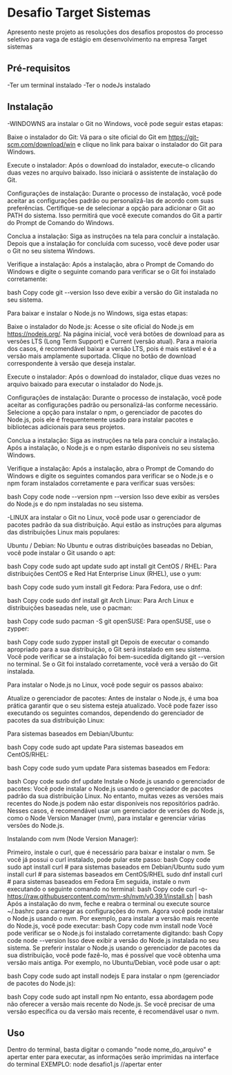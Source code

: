 # Desafio Target Sistemas

Apresento neste projeto as resoluções dos desafios propostos do processo seletivo para vaga de estágio em desenvolvimento na empresa Target sistemas

## Pré-requisitos

-Ter um terminal instalado
-Ter o nodeJs instalado
## Instalação

-WINDOWNS
ara instalar o Git no Windows, você pode seguir estas etapas:

Baixe o instalador do Git:
Vá para o site oficial do Git em https://git-scm.com/download/win e clique no link para baixar o instalador do Git para Windows.

Execute o instalador:
Após o download do instalador, execute-o clicando duas vezes no arquivo baixado. Isso iniciará o assistente de instalação do Git.

Configurações de instalação:
Durante o processo de instalação, você pode aceitar as configurações padrão ou personalizá-las de acordo com suas preferências. Certifique-se de selecionar a opção para adicionar o Git ao PATH do sistema. Isso permitirá que você execute comandos do Git a partir do Prompt de Comando do Windows.

Conclua a instalação:
Siga as instruções na tela para concluir a instalação. Depois que a instalação for concluída com sucesso, você deve poder usar o Git no seu sistema Windows.

Verifique a instalação:
Após a instalação, abra o Prompt de Comando do Windows e digite o seguinte comando para verificar se o Git foi instalado corretamente:

bash
Copy code
git --version
Isso deve exibir a versão do Git instalada no seu sistema.


Para baixar e instalar o Node.js no Windows, siga estas etapas:

Baixe o instalador do Node.js:
Acesse o site oficial do Node.js em https://nodejs.org/. Na página inicial, você verá botões de download para as versões LTS (Long Term Support) e Current (versão atual). Para a maioria dos casos, é recomendável baixar a versão LTS, pois é mais estável e é a versão mais amplamente suportada. Clique no botão de download correspondente à versão que deseja instalar.

Execute o instalador:
Após o download do instalador, clique duas vezes no arquivo baixado para executar o instalador do Node.js.

Configurações de instalação:
Durante o processo de instalação, você pode aceitar as configurações padrão ou personalizá-las conforme necessário. Selecione a opção para instalar o npm, o gerenciador de pacotes do Node.js, pois ele é frequentemente usado para instalar pacotes e bibliotecas adicionais para seus projetos.

Conclua a instalação:
Siga as instruções na tela para concluir a instalação. Após a instalação, o Node.js e o npm estarão disponíveis no seu sistema Windows.

Verifique a instalação:
Após a instalação, abra o Prompt de Comando do Windows e digite os seguintes comandos para verificar se o Node.js e o npm foram instalados corretamente e para verificar suas versões:

bash
Copy code
node --version
npm --version
Isso deve exibir as versões do Node.js e do npm instaladas no seu sistema.

-LINUX
ara instalar o Git no Linux, você pode usar o gerenciador de pacotes padrão da sua distribuição. Aqui estão as instruções para algumas das distribuições Linux mais populares:

Ubuntu / Debian:
No Ubuntu e outras distribuições baseadas no Debian, você pode instalar o Git usando o apt:

bash
Copy code
sudo apt update
sudo apt install git
CentOS / RHEL:
Para distribuições CentOS e Red Hat Enterprise Linux (RHEL), use o yum:

bash
Copy code
sudo yum install git
Fedora:
Para Fedora, use o dnf:

bash
Copy code
sudo dnf install git
Arch Linux:
Para Arch Linux e distribuições baseadas nele, use o pacman:

bash
Copy code
sudo pacman -S git
openSUSE:
Para openSUSE, use o zypper:

bash
Copy code
sudo zypper install git
Depois de executar o comando apropriado para a sua distribuição, o Git será instalado em seu sistema. Você pode verificar se a instalação foi bem-sucedida digitando git --version no terminal. Se o Git foi instalado corretamente, você verá a versão do Git instalada.



Para instalar o Node.js no Linux, você pode seguir os passos abaixo:

Atualize o gerenciador de pacotes:
Antes de instalar o Node.js, é uma boa prática garantir que o seu sistema esteja atualizado. Você pode fazer isso executando os seguintes comandos, dependendo do gerenciador de pacotes da sua distribuição Linux:

Para sistemas baseados em Debian/Ubuntu:

bash
Copy code
sudo apt update
Para sistemas baseados em CentOS/RHEL:

bash
Copy code
sudo yum update
Para sistemas baseados em Fedora:

bash
Copy code
sudo dnf update
Instale o Node.js usando o gerenciador de pacotes:
Você pode instalar o Node.js usando o gerenciador de pacotes padrão da sua distribuição Linux. No entanto, muitas vezes as versões mais recentes do Node.js podem não estar disponíveis nos repositórios padrão. Nesses casos, é recomendável usar um gerenciador de versões do Node.js, como o Node Version Manager (nvm), para instalar e gerenciar várias versões do Node.js.

Instalando com nvm (Node Version Manager):

Primeiro, instale o curl, que é necessário para baixar e instalar o nvm. Se você já possui o curl instalado, pode pular este passo:
bash
Copy code
sudo apt install curl    # para sistemas baseados em Debian/Ubuntu
sudo yum install curl    # para sistemas baseados em CentOS/RHEL
sudo dnf install curl    # para sistemas baseados em Fedora
Em seguida, instale o nvm executando o seguinte comando no terminal:
bash
Copy code
curl -o- https://raw.githubusercontent.com/nvm-sh/nvm/v0.39.1/install.sh | bash
Após a instalação do nvm, feche e reabra o terminal ou execute source ~/.bashrc para carregar as configurações do nvm.
Agora você pode instalar o Node.js usando o nvm. Por exemplo, para instalar a versão mais recente do Node.js, você pode executar:
bash
Copy code
nvm install node
Você pode verificar se o Node.js foi instalado corretamente digitando:
bash
Copy code
node --version
Isso deve exibir a versão do Node.js instalada no seu sistema.
Se preferir instalar o Node.js usando o gerenciador de pacotes da sua distribuição, você pode fazê-lo, mas é possível que você obtenha uma versão mais antiga. Por exemplo, no Ubuntu/Debian, você pode usar o apt:

bash
Copy code
sudo apt install nodejs
E para instalar o npm (gerenciador de pacotes do Node.js):

bash
Copy code
sudo apt install npm
No entanto, essa abordagem pode não oferecer a versão mais recente do Node.js. Se você precisar de uma versão específica ou da versão mais recente, é recomendável usar o nvm.

## Uso

Dentro do terminal, basta digitar o comando "node nome_do_arquivo" e apertar enter para executar, as informações serão imprimidas na interface do terminal
EXEMPLO: node desafio1.js  //apertar enter



